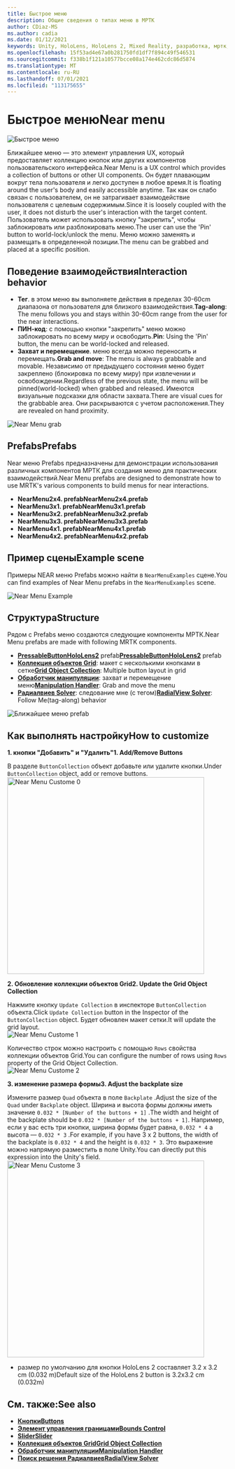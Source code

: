 ```yaml
---
title: Быстрое меню
description: Общие сведения о типах меню в МРТК
author: CDiaz-MS
ms.author: cadia
ms.date: 01/12/2021
keywords: Unity, HoloLens, HoloLens 2, Mixed Reality, разработка, мртк, Near меню,
ms.openlocfilehash: 15f53ad4e67a0b281750fd1df7f894c49f546531
ms.sourcegitcommit: f338b1f121a10577bcce08a174e462cdc86d5874
ms.translationtype: MT
ms.contentlocale: ru-RU
ms.lasthandoff: 07/01/2021
ms.locfileid: "113175655"
---
```

# <a name="near-menu"></a><span data-ttu-id="9ebfc-104">Быстрое меню</span><span class="sxs-lookup"><span data-stu-id="9ebfc-104">Near menu</span></span>

![Быстрое меню](../images/near-menu/MRTK_UX_NearMenu.png)

<span data-ttu-id="9ebfc-106">Ближайшее меню — это элемент управления UX, который предоставляет коллекцию кнопок или других компонентов пользовательского интерфейса.</span><span class="sxs-lookup"><span data-stu-id="9ebfc-106">Near Menu is a UX control which provides a collection of buttons or other UI components.</span></span> <span data-ttu-id="9ebfc-107">Он будет плавающим вокруг тела пользователя и легко доступен в любое время.</span><span class="sxs-lookup"><span data-stu-id="9ebfc-107">It is floating around the user's body and easily accessible anytime.</span></span> <span data-ttu-id="9ebfc-108">Так как он слабо связан с пользователем, он не затрагивает взаимодействие пользователя с целевым содержимым.</span><span class="sxs-lookup"><span data-stu-id="9ebfc-108">Since it is loosely coupled with the user, it does not disturb the user's interaction with the target content.</span></span> <span data-ttu-id="9ebfc-109">Пользователь может использовать кнопку "закрепить", чтобы заблокировать или разблокировать меню.</span><span class="sxs-lookup"><span data-stu-id="9ebfc-109">The user can use the 'Pin' button to world-lock/unlock the menu.</span></span> <span data-ttu-id="9ebfc-110">Меню можно заменять и размещать в определенной позиции.</span><span class="sxs-lookup"><span data-stu-id="9ebfc-110">The menu can be grabbed and placed at a specific position.</span></span>

## <a name="interaction-behavior"></a><span data-ttu-id="9ebfc-111">Поведение взаимодействия</span><span class="sxs-lookup"><span data-stu-id="9ebfc-111">Interaction behavior</span></span>

- <span data-ttu-id="9ebfc-112">**Тег**. в этом меню вы выполняете действия в пределах 30-60cm диапазона от пользователя для близкого взаимодействия.</span><span class="sxs-lookup"><span data-stu-id="9ebfc-112">**Tag-along**: The menu follows you and stays within 30-60cm range from the user for the near interactions.</span></span>
- <span data-ttu-id="9ebfc-113">**ПИН-код**: с помощью кнопки "закрепить" меню можно заблокировать по всему миру и освободить.</span><span class="sxs-lookup"><span data-stu-id="9ebfc-113">**Pin**: Using the 'Pin' button, the menu can be world-locked and released.</span></span>
- <span data-ttu-id="9ebfc-114">**Захват и перемещение**. меню всегда можно переносить и перемещать.</span><span class="sxs-lookup"><span data-stu-id="9ebfc-114">**Grab and move**: The menu is always grabbable and movable.</span></span> <span data-ttu-id="9ebfc-115">Независимо от предыдущего состояния меню будет закреплено (блокировка по всему миру) при извлечении и освобождении.</span><span class="sxs-lookup"><span data-stu-id="9ebfc-115">Regardless of the previous state, the menu will be pinned(world-locked) when grabbed and released.</span></span> <span data-ttu-id="9ebfc-116">Имеются визуальные подсказки для области захвата.</span><span class="sxs-lookup"><span data-stu-id="9ebfc-116">There are visual cues for the grabbable area.</span></span> <span data-ttu-id="9ebfc-117">Они раскрываются с учетом расположения.</span><span class="sxs-lookup"><span data-stu-id="9ebfc-117">They are revealed on hand proximity.</span></span>

<img src="../images/near-menu/MRTK_UX_NearMenu_Grab.png" alt="Near Menu grab">

## <a name="prefabs"></a><span data-ttu-id="9ebfc-118">Prefabs</span><span class="sxs-lookup"><span data-stu-id="9ebfc-118">Prefabs</span></span>

<span data-ttu-id="9ebfc-119">Near меню Prefabs предназначены для демонстрации использования различных компонентов МРТК для создания меню для практических взаимодействий.</span><span class="sxs-lookup"><span data-stu-id="9ebfc-119">Near Menu prefabs are designed to demonstrate how to use MRTK's various components to build menus for near interactions.</span></span>

- <span data-ttu-id="9ebfc-120">**NearMenu2x4. prefab**</span><span class="sxs-lookup"><span data-stu-id="9ebfc-120">**NearMenu2x4.prefab**</span></span>
- <span data-ttu-id="9ebfc-121">**NearMenu3x1. prefab**</span><span class="sxs-lookup"><span data-stu-id="9ebfc-121">**NearMenu3x1.prefab**</span></span>
- <span data-ttu-id="9ebfc-122">**NearMenu3x2. prefab**</span><span class="sxs-lookup"><span data-stu-id="9ebfc-122">**NearMenu3x2.prefab**</span></span>
- <span data-ttu-id="9ebfc-123">**NearMenu3x3. prefab**</span><span class="sxs-lookup"><span data-stu-id="9ebfc-123">**NearMenu3x3.prefab**</span></span>
- <span data-ttu-id="9ebfc-124">**NearMenu4x1. prefab**</span><span class="sxs-lookup"><span data-stu-id="9ebfc-124">**NearMenu4x1.prefab**</span></span>
- <span data-ttu-id="9ebfc-125">**NearMenu4x2. prefab**</span><span class="sxs-lookup"><span data-stu-id="9ebfc-125">**NearMenu4x2.prefab**</span></span>

## <a name="example-scene"></a><span data-ttu-id="9ebfc-126">Пример сцены</span><span class="sxs-lookup"><span data-stu-id="9ebfc-126">Example scene</span></span>

<span data-ttu-id="9ebfc-127">Примеры NEAR меню Prefabs можно найти в `NearMenuExamples` сцене.</span><span class="sxs-lookup"><span data-stu-id="9ebfc-127">You can find examples of Near Menu prefabs in the `NearMenuExamples` scene.</span></span>

<img src="../images/near-menu/MRTK_UX_NearMenu_Examples.png" alt="Near Menu Example">

## <a name="structure"></a><span data-ttu-id="9ebfc-128">Структура</span><span class="sxs-lookup"><span data-stu-id="9ebfc-128">Structure</span></span>

<span data-ttu-id="9ebfc-129">Рядом с Prefabs меню создаются следующие компоненты МРТК.</span><span class="sxs-lookup"><span data-stu-id="9ebfc-129">Near Menu prefabs are made with following MRTK components.</span></span>

- <span data-ttu-id="9ebfc-130">[**PressableButtonHoloLens2**](button.md) prefab</span><span class="sxs-lookup"><span data-stu-id="9ebfc-130">[**PressableButtonHoloLens2**](button.md) prefab</span></span>
- <span data-ttu-id="9ebfc-131">[**Коллекция объектов Grid**](object-collection.md): макет с несколькими кнопками в сетке</span><span class="sxs-lookup"><span data-stu-id="9ebfc-131">[**Grid Object Collection**](object-collection.md): Multiple button layout in grid</span></span>
- <span data-ttu-id="9ebfc-132">[**Обработчик манипуляции**](manipulation-handler.md): захват и перемещение меню</span><span class="sxs-lookup"><span data-stu-id="9ebfc-132">[**Manipulation Handler**](manipulation-handler.md): Grab and move the menu</span></span>
- <span data-ttu-id="9ebfc-133">[**Радиалвиев Solver**](solvers/solver.md): следование мне (с тегом)</span><span class="sxs-lookup"><span data-stu-id="9ebfc-133">[**RadialView Solver**](solvers/solver.md): Follow Me(tag-along) behavior</span></span>

![Ближайшее меню prefab](../images/near-menu/MRTK_UX_NearMenu_Structure.png)

## <a name="how-to-customize"></a><span data-ttu-id="9ebfc-135">Как выполнять настройку</span><span class="sxs-lookup"><span data-stu-id="9ebfc-135">How to customize</span></span>

<span data-ttu-id="9ebfc-136">**1. кнопки "Добавить" и "Удалить"**</span><span class="sxs-lookup"><span data-stu-id="9ebfc-136">**1. Add/Remove Buttons**</span></span>

<span data-ttu-id="9ebfc-137">В разделе `ButtonCollection` объект добавьте или удалите кнопки.</span><span class="sxs-lookup"><span data-stu-id="9ebfc-137">Under `ButtonCollection` object, add or remove buttons.</span></span>  
<img src="../images/near-menu/MRTK_UX_NearMenu_Custom0.png" width="450" alt="Near Menu Custome 0">

<span data-ttu-id="9ebfc-138">**2. Обновление коллекции объектов Grid**</span><span class="sxs-lookup"><span data-stu-id="9ebfc-138">**2. Update the Grid Object Collection**</span></span>

<span data-ttu-id="9ebfc-139">Нажмите кнопку `Update Collection` в инспекторе `ButtonCollection` объекта.</span><span class="sxs-lookup"><span data-stu-id="9ebfc-139">Click `Update Collection` button in the Inspector of the `ButtonCollection` object.</span></span> <span data-ttu-id="9ebfc-140">Будет обновлен макет сетки.</span><span class="sxs-lookup"><span data-stu-id="9ebfc-140">It will update the grid layout.</span></span>  
<img src="../images/near-menu/MRTK_UX_NearMenu_Custom1.png" alt="Near Menu Custome 1">

<span data-ttu-id="9ebfc-141">Количество строк можно настроить с помощью `Rows` свойства коллекции объектов Grid.</span><span class="sxs-lookup"><span data-stu-id="9ebfc-141">You can configure the number of rows using `Rows` property of the Grid Object Collection.</span></span>  
<img src="../images/near-menu/MRTK_UX_NearMenu_Custom2.png" alt="Near Menu Custome 2">

<span data-ttu-id="9ebfc-142">**3. изменение размера формы**</span><span class="sxs-lookup"><span data-stu-id="9ebfc-142">**3. Adjust the backplate size**</span></span>

<span data-ttu-id="9ebfc-143">Измените размер `Quad` объекта в поле `Backplate` .</span><span class="sxs-lookup"><span data-stu-id="9ebfc-143">Adjust the size of the `Quad` under `Backplate` object.</span></span> <span data-ttu-id="9ebfc-144">Ширина и высота формы должны иметь значение `0.032 * [Number of the buttons + 1]` .</span><span class="sxs-lookup"><span data-stu-id="9ebfc-144">The width and height of the backplate should be `0.032 * [Number of the buttons + 1]`.</span></span> <span data-ttu-id="9ebfc-145">Например, если у вас есть три кнопки, ширина формы будет равна, `0.032 * 4` а высота — `0.032 * 3` .</span><span class="sxs-lookup"><span data-stu-id="9ebfc-145">For example, if you have 3 x 2 buttons, the width of the backplate is `0.032 * 4` and the height is `0.032 * 3`.</span></span> <span data-ttu-id="9ebfc-146">Это выражение можно напрямую разместить в поле Unity.</span><span class="sxs-lookup"><span data-stu-id="9ebfc-146">You can directly put this expression into the Unity's field.</span></span>  
<img src="../images/near-menu/MRTK_UX_NearMenu_Custom3.png" width="450" alt="Near Menu Custome 3">

- <span data-ttu-id="9ebfc-147">размер по умолчанию для кнопки HoloLens 2 составляет 3.2 x 3.2 cm (0.032 m)</span><span class="sxs-lookup"><span data-stu-id="9ebfc-147">Default size of the HoloLens 2 button is 3.2x3.2 cm (0.032m)</span></span>

## <a name="see-also"></a><span data-ttu-id="9ebfc-148">См. также:</span><span class="sxs-lookup"><span data-stu-id="9ebfc-148">See also</span></span>

- [<span data-ttu-id="9ebfc-149">**Кнопки**</span><span class="sxs-lookup"><span data-stu-id="9ebfc-149">**Buttons**</span></span>](button.md)
- [<span data-ttu-id="9ebfc-150">**Элемент управления границами**</span><span class="sxs-lookup"><span data-stu-id="9ebfc-150">**Bounds Control**</span></span>](bounds-control.md)
- [<span data-ttu-id="9ebfc-151">**Slider**</span><span class="sxs-lookup"><span data-stu-id="9ebfc-151">**Slider**</span></span>](sliders.md)
- [<span data-ttu-id="9ebfc-152">**Коллекция объектов Grid**</span><span class="sxs-lookup"><span data-stu-id="9ebfc-152">**Grid Object Collection**</span></span>](object-collection.md)
- [<span data-ttu-id="9ebfc-153">**Обработчик манипуляции**</span><span class="sxs-lookup"><span data-stu-id="9ebfc-153">**Manipulation Handler**</span></span>](manipulation-handler.md)
- [<span data-ttu-id="9ebfc-154">**Поиск решения Радиалвиев**</span><span class="sxs-lookup"><span data-stu-id="9ebfc-154">**RadialView Solver**</span></span>](solvers/solver.md)
